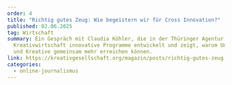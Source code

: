 ```yaml
---
order: 4
title: "Richtig gutes Zeug: Wie begeistern wir für Cross Innovation?"
published: 02.06.2025
tag: Wirtschaft
summary: Ein Gespräch mit Claudia Köhler, die in der Thüringer Agentur für die
  Kreativwirtschaft innovative Programme entwickelt und zeigt, warum Unternehmen
  und Kreative gemeinsam mehr erreichen können.
link: https://kreativgesellschaft.org/magazin/posts/richtig-gutes-zeug-wie-begeistern-wir-fuer-cross-innovation/
categories:
  - online-journalismus
---
```

